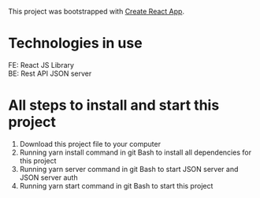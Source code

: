 This project was bootstrapped with [Create React App](https://github.com/facebook/create-react-app).

# Technologies in use

FE: React JS Library
<br/>
BE: Rest API JSON server

# All steps to install and start this project

1. Download this project file to your computer
2. Running yarn install command in git Bash to install all dependencies for this project
3. Running yarn server command in git Bash to start JSON server and JSON server auth
4. Running yarn start command in git Bash to start this project

